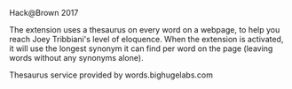 Hack@Brown 2017

The extension uses a thesaurus on every word on a webpage, to help you reach Joey Tribbiani's level of eloquence. When the extension is activated, it will use the longest synonym it can find per word on the page (leaving words without any synonyms alone).

Thesaurus service provided by words.bighugelabs.com
